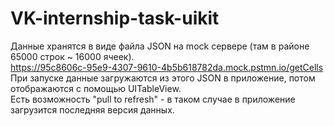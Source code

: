 # VK-internship-task-uikit

Данные хранятся в виде файла JSON на mock сервере (там в районе 65000 строк ~ 16000 ячеек). <br>
https://95c8606c-95e9-4307-9610-4b5b618782da.mock.pstmn.io/getCells <br>
При запуске данные загружаются из этого JSON в приложение, потом отображаются с помощью UITableView. <br>
Есть возможность "pull to refresh" - в таком случае в приложение загрузится последняя версия данных. <br>